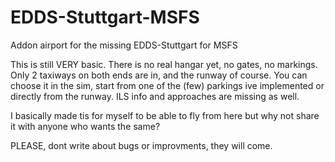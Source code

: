 # EDDS-Stuttgart-MSFS
Addon airport for the missing EDDS-Stuttgart for MSFS

This is still VERY basic. There is no real hangar yet, no gates, no markings. Only 2 taxiways on both ends are in, and the runway of course.
You can choose it in the sim, start from one of the (few) parkings ive implemented or directly from the runway. 
ILS info and approaches are missing as well.

I basically made tis for myself to be able to fly from here but why not share it with anyone who wants the same?

PLEASE, dont write about bugs or improvments, they will come.

